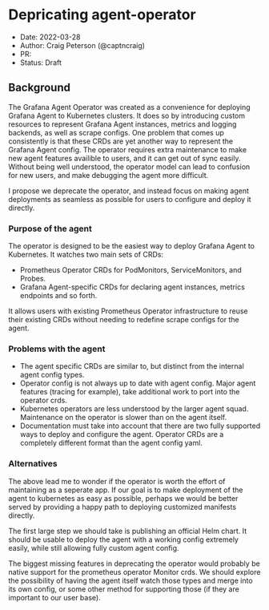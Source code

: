 # Depricating agent-operator

* Date: 2022-03-28
* Author: Craig Peterson (@captncraig)
* PR:
* Status: Draft

## Background

The Grafana Agent Operator was created as a convenience for deploying Grafana Agent to Kubernetes clusters. 
It does so by introducing custom resources to represent Grafana Agent instances, metrics and logging backends, as well as
scrape configs. One problem that comes up consistently is that these CRDs are yet another way to represent the Grafana Agent config. The operator
requires extra maintenance to make new agent features availible to users, and it can get out of sync easily. Without being well understood,
the operator model can lead to confusion for new users, and make debugging the agent more difficult.

I propose we deprecate the operator, and instead focus on making agent deployments as seamless as possible for users to configure and deploy it directly.

### Purpose of the agent

The operator is designed to be the easiest way to deploy Grafana Agent to Kubernetes. It watches two main sets of CRDs:

- Prometheus Operator CRDs for PodMonitors, ServiceMonitors, and Probes.
- Grafana Agent-specific CRDs for declaring agent instances, metrics endpoints and so forth.

It allows users with existing Prometheus Operator infrastructure to reuse their existing CRDs without needing to redefine scrape configs for the agent.

### Problems with the agent

- The agent specific CRDs are similar to, but distinct from the internal agent config types.
- Operator config is not always up to date with agent config. Major agent features (tracing for example), take additional work to port into the operator crds.
- Kubernetes operators are less understood by the larger agent squad. Maintenance on the operator is slower than on the agent itself.
- Documentation must take into account that there are two fully supported ways to deploy and configure the agent. Operator CRDs are a completely different format than the agent config yaml.

### Alternatives

The above lead me to wonder if the operator is worth the effort of maintaining as a seperate app. If our goal is to make deployment of the agent to kubernetes as easy as possible, perhaps we would be better served by providing a happy path to deploying customized manifests directly. 

The first large step we should take is publishing an official Helm chart. It should be usable to deploy the agent with a working config extremely easily, while still allowing fully custom agent config.

The biggest missing features in deprecating the operator would probably be native support for the prometheus operator Monitor crds. We should explore the possibility of having the agent itself watch those types and merge into its own config, or some other method for supporting those (if they are important to our user base).